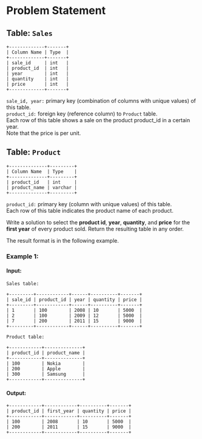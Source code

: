 # Problem Statement
## Table:  `Sales`
```
+-------------+-------+
| Column Name | Type  |
+-------------+-------+
| sale_id     | int   |
| product_id  | int   |
| year        | int   |
| quantity    | int   |
| price       | int   |
+-------------+-------+
```
`sale_id, year:` primary key (combination of columns with unique values) of this table.\
`product_id:` foreign key (reference column) to `Product` table.\
Each row of this table shows a sale on the product product_id in a certain year.\
Note that the price is per unit.

## Table:  `Product`
```
+--------------+---------+
| Column Name  | Type    |
+--------------+---------+
| product_id   | int     |
| product_name | varchar |
+--------------+---------+
```
`product_id:` primary key (column with unique values) of this table.\
Each row of this table indicates the product name of each product.

Write a solution to select the  **product id**,  **year**,  **quantity**, and  **price**  for the  **first year**  of every product sold. Return the resulting table in  any order.

The result format is in the following example.
### Example 1:
#### Input:
`Sales table:`
```
+---------+------------+------+----------+-------+
| sale_id | product_id | year | quantity | price |
+---------+------------+------+----------+-------+ 
| 1       | 100        | 2008 | 10       | 5000  |
| 2       | 100        | 2009 | 12       | 5000  |
| 7       | 200        | 2011 | 15       | 9000  |
+---------+------------+------+----------+-------+
```
`Product table:`
```
+------------+--------------+
| product_id | product_name |
+------------+--------------+
| 100        | Nokia        |
| 200        | Apple        |
| 300        | Samsung      |
+------------+--------------+
```
#### Output:
```
+------------+------------+----------+-------+
| product_id | first_year | quantity | price |
+------------+------------+----------+-------+ 
| 100        | 2008       | 10       | 5000  |
| 200        | 2011       | 15       | 9000  |
+------------+------------+----------+-------+
```
